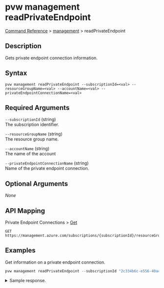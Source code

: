 # pvw management readPrivateEndpoint
[Command Reference](../../../README.md#command-reference) > [management](./main.md) > readPrivateEndpoint

## Description
Gets private endpoint connection information.

## Syntax
```
pvw management readPrivateEndpoint --subscriptionId=<val> --resourceGroupName=<val> --accountName=<val> --privateEndpointConnectionName=<val>
```

## Required Arguments
`--subscriptionId` (string)  
The subscription identifier.

`--resourceGroupName` (string)  
The resource group name.

`--accountName` (string)  
The name of the account

`--privateEndpointConnectionName` (string)  
Name of the private endpoint connection.

## Optional Arguments
*None*

## API Mapping
Private Endpoint Connections > [Get](https://docs.microsoft.com/en-us/rest/api/purview/private-endpoint-connections/get)
```
GET https://management.azure.com/subscriptions/{subscriptionId}/resourceGroups/{resourceGroupName}/providers/Microsoft.Purview/accounts/{accountName}/privateEndpointConnections/{privateEndpointConnectionName}
```

## Examples
Get information on a private endpoint connection.
```powershell
pvw management readPrivateEndpoint --subscriptionId "2c334b6c-e556-40ac-a4c0-c0d1d2e08ca0" --resourceGroupName "private" --accountName "taygan-private-pvw" --privateEndpointConnectionName "purview-pe-instance-a2dbee21-876d-43a4-b521-df9863a98553"
```

<details><summary>Sample response.</summary>
<p>

```json
{
    "count": 1,
    "value": [
        {
            "id": "/subscriptions/SUBSCRIPTION_ID/resourceGroups/private/providers/Microsoft.Purview/accounts/taygan-private-pvw/privateEndpointConnections/purview-pe-instance-a2dbee21-876d-43a4-b521-df9863a98553",
            "name": "purview-pe-instance-a2dbee21-876d-43a4-b521-df9863a98553",
            "properties": {
                "privateEndpoint": {
                    "id": "/subscriptions/SUBSCRIPTION_ID/resourceGroups/private/providers/Microsoft.Network/privateEndpoints/purview-pe-instance"
                },
                "privateLinkServiceConnectionState": {
                    "actionsRequired": "None",
                    "status": "Approved"
                },
                "provisioningState": "Succeeded"
            },
            "type": "Microsoft.Purview/accounts/privateEndpointConnections"
        }
    ]
}
```
</p>
</details>
